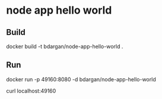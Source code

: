# node app hello world

## Build
docker build -t bdargan/node-app-hello-world .

## Run
docker run -p 49160:8080 -d bdargan/node-app-hello-world

curl localhost:49160
